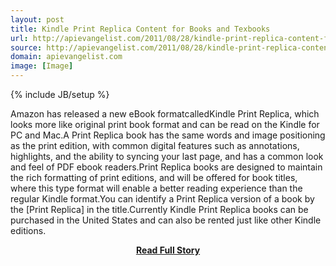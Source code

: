 ```yaml
---
layout: post
title: Kindle Print Replica Content for Books and Texbooks
url: http://apievangelist.com/2011/08/28/kindle-print-replica-content-for-books-and-texbooks/
source: http://apievangelist.com/2011/08/28/kindle-print-replica-content-for-books-and-texbooks/
domain: apievangelist.com
image: [Image]
---
```

{% include JB/setup %}<p>Amazon has released a new eBook formatcalledKindle Print Replica, which looks more like original print book format and can be read on the Kindle for PC and Mac.A Print Replica book has the same words and image positioning as the print edition, with common digital features such as annotations, highlights, and the ability to syncing your last page, and has a common look and feel of PDF ebook readers.Print Replica books are designed to maintain the rich formatting of print editions, and will be offered for book titles, where this type format will enable a better reading experience than the regular Kindle format.You can identify a Print Replica version of a book by the [Print Replica] in the title.Currently Kindle Print Replica books can be purchased in the United States and can also be rented just like other Kindle editions.</p>
<center><p><a href="http://apievangelist.com/2011/08/28/kindle-print-replica-content-for-books-and-texbooks/" style='padding:25px; font-sze:18px; font-weight: bold;'>Read Full Story</a></p></center>
